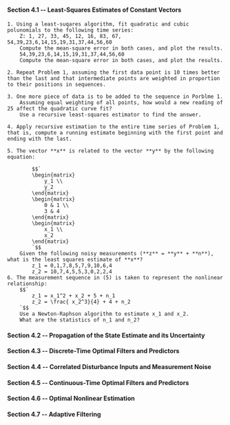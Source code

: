 

#### Section 4.1 -- Least-Squares Estimates of Constant Vectors

    1. Using a least-suqares algorithm, fit quadratic and cubic polunomials to the following time series:
        Z: 1, 27, 33, 45, 12, 16, 83, 67, 54,39,23,6,14,15,19,31,37,44,56,60
        Compute the mean-square error in both cases, and plot the results.
        54,39,23,6,14,15,19,31,37,44,56,60
        Compute the mean-square error in both cases, and plot the results.

    2. Repeat Problem 1, assuming the first data point is 10 times better than the last and that intermediate points are weighted in proportion to their positions in sequences.

    3. One more piece of data is to be added to the sequence in Porblme 1.
        Assuming equal weighting of all points, how would a new reading of 25 affect the quadratic curve fit?
        Use a recursive least-squares estimator to find the answer.

    4. Apply recursive estimation to the entire time series of Problem 1, that is, compute a running estimate beginning with the first point and ending with the last.

    5. The vector **x** is related to the vector **y** by the following equation:
            
            $$`
            \begin{matrix}
                y_1 \\
                y_2
            \end{matrix}
            \begin{matrix}
                0 & 1 \\
                3 & 4
            \end{matrix}
            \begin{matrix}
                x_1 \\
                x_2
            \end{matrix}   
            `$$
        Given the following noisy measurements (**z** = **y** + **n**), what is the least squares estimate of **x**?
            z_1 = 0,1,7,8,5,7,9,10,6,4
            z_2 = 10,7,4,5,5,3,0,2,2,4
    6. The measurement sequence in (5) is taken to represent the nonlinear relationship:
        $$`
            z_1 = x_1^2 + x_2 + 5 + n_1
            z_2 = \frac{ x_2^3}{4} + 4 + n_2
        `$$
        Use a Newton-Raphson algorithm to estimate x_1 and x_2.
        What are the statistics of n_1 and n_2?


#### Section 4.2 -- Propagation of the State Estimate and its Uncertainty


#### Section 4.3 -- Discrete-Time Optimal Filters and Predictors


#### Section 4.4 -- Correlated Disturbance Inputs and Measurement Noise


#### Section 4.5 -- Continuous-Time Optimal Filters and Predictors

#### Section 4.6 -- Optimal Nonlinear Estimation

#### Section 4.7 --  Adaptive Filtering



